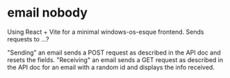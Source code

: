 # email nobody

Using React + Vite for a minimal windows-os-esque frontend. Sends requests to ...?

"Sending" an email sends a POST request as described in the API doc and resets the fields.
"Receiving" an email sends a GET request as described in the API doc for an email with a random id and displays the info received.
